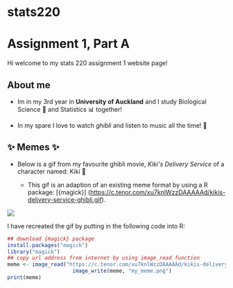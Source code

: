# stats220

# Assignment 1, Part A 

Hi welcome to my stats 220 assignment 1 website page! 

## About me 

* Im in my 3rd year in **University of Auckland** and I study Biological Science 🌱  and Statistics 📊 together! 

* In my spare I love to watch *ghibli* and listen to music all the time! 💖 

## ✨ Memes ✨

 
* Below is a gif from my favourite ghibli movie, *Kiki's Delivery Service* of a character named: Kiki 💜

  * This gif is an adaption of an existing meme format by using a R package: [{magick}] (https://c.tenor.com/xu7knlWzzDAAAAAd/kikis-delivery-service-ghibli.gif). 

![](https://c.tenor.com/xu7knlWzzDAAAAAd/kikis-delivery-service-ghibli.gif) 

I have recreated the gif by putting in the following code into R: 

```r 
## download {magick} package 
install.packages("magick")
library("magick")
## copy url address from internet by using image_read function
meme <- image_read("https://c.tenor.com/xu7knlWzzDAAAAAd/kikis-delivery-service-ghibli.gif" &>&
                     image_write(meme, "my_meme.png")
print(meme)
```
